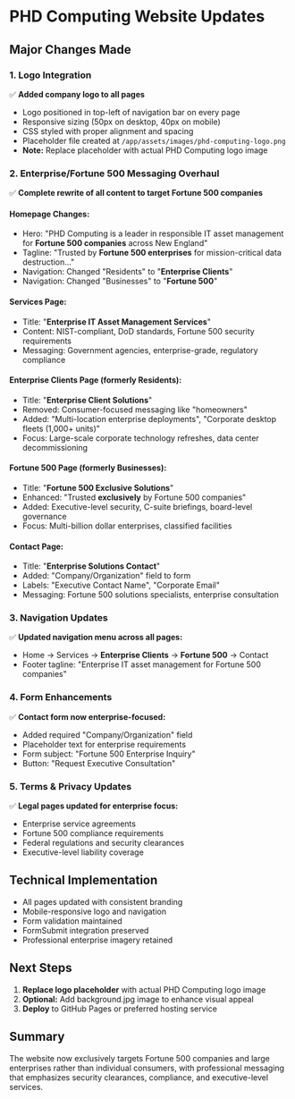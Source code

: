 # PHD Computing Website Updates

## Major Changes Made

### 1. Logo Integration
✅ **Added company logo to all pages**
- Logo positioned in top-left of navigation bar on every page
- Responsive sizing (50px on desktop, 40px on mobile)
- CSS styled with proper alignment and spacing
- Placeholder file created at `/app/assets/images/phd-computing-logo.png`
- **Note:** Replace placeholder with actual PHD Computing logo image

### 2. Enterprise/Fortune 500 Messaging Overhaul
✅ **Complete rewrite of all content to target Fortune 500 companies**

#### Homepage Changes:
- Hero: "PHD Computing is a leader in responsible IT asset management for **Fortune 500 companies** across New England"
- Tagline: "Trusted by **Fortune 500 enterprises** for mission-critical data destruction..."
- Navigation: Changed "Residents" to "**Enterprise Clients**"
- Navigation: Changed "Businesses" to "**Fortune 500**"

#### Services Page:
- Title: "**Enterprise IT Asset Management Services**"
- Content: NIST-compliant, DoD standards, Fortune 500 security requirements
- Messaging: Government agencies, enterprise-grade, regulatory compliance

#### Enterprise Clients Page (formerly Residents):
- Title: "**Enterprise Client Solutions**"
- Removed: Consumer-focused messaging like "homeowners"
- Added: "Multi-location enterprise deployments", "Corporate desktop fleets (1,000+ units)"
- Focus: Large-scale corporate technology refreshes, data center decommissioning

#### Fortune 500 Page (formerly Businesses):
- Title: "**Fortune 500 Exclusive Solutions**"
- Enhanced: "Trusted **exclusively** by Fortune 500 companies"
- Added: Executive-level security, C-suite briefings, board-level governance
- Focus: Multi-billion dollar enterprises, classified facilities

#### Contact Page:
- Title: "**Enterprise Solutions Contact**"
- Added: "Company/Organization" field to form
- Labels: "Executive Contact Name", "Corporate Email"
- Messaging: Fortune 500 solutions specialists, enterprise consultation

### 3. Navigation Updates
✅ **Updated navigation menu across all pages:**
- Home → Services → **Enterprise Clients** → **Fortune 500** → Contact
- Footer tagline: "Enterprise IT asset management for Fortune 500 companies"

### 4. Form Enhancements
✅ **Contact form now enterprise-focused:**
- Added required "Company/Organization" field
- Placeholder text for enterprise requirements
- Form subject: "Fortune 500 Enterprise Inquiry"
- Button: "Request Executive Consultation"

### 5. Terms & Privacy Updates
✅ **Legal pages updated for enterprise focus:**
- Enterprise service agreements
- Fortune 500 compliance requirements
- Federal regulations and security clearances
- Executive-level liability coverage

## Technical Implementation
- All pages updated with consistent branding
- Mobile-responsive logo and navigation
- Form validation maintained
- FormSubmit integration preserved
- Professional enterprise imagery retained

## Next Steps
1. **Replace logo placeholder** with actual PHD Computing logo image
2. **Optional:** Add background.jpg image to enhance visual appeal
3. **Deploy** to GitHub Pages or preferred hosting service

## Summary
The website now exclusively targets Fortune 500 companies and large enterprises rather than individual consumers, with professional messaging that emphasizes security clearances, compliance, and executive-level services.